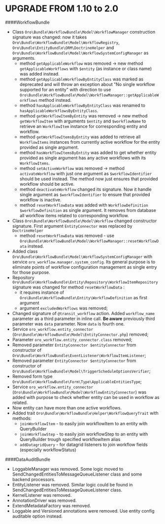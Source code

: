 UPGRADE FROM 1.10 to 2.0 
========================

####WorkflowBundle
- Class `Oro\Bundle\WorkflowBundle\Model\WorkflowManager` construction signature was changed: now it takes `Oro\Bundle\WorkflowBundle\Model\WorkflowRegistry`, `Oro\Bundle\EntityBundle\ORM\DoctrineHelper` and `Oro\Bundle\WorkflowBundle\Model\WorkflowSystemConfigManager` as arguments.
    - method `getApplicableWorkflow` was removed -> new method `getApplicableWorkflows` with `$entity` (as instance or class name) was added instead.
    - method `getApplicableWorkflowByEntityClass` was marked as deprecated and will throw an exception about "No single workflow supported for an entity" with direction to use `Oro\Bundle\WorkflowBundle\Model\WorkflowManager::getApplicableWorkflows` method instead.
    - method `hasApplicableWorkflowByEntityClass` was renamed to `hasApplicableWorkflowsByEntityClass`.
    - method `getWorkflowItemByEntity` was removed -> new method `getWorkflowItem` with arguments `$entity` and `$workflowName` to retrieve an `WorkflowItem` instance for corresponding entity and workflow.
    - method `getWorkflowItemsByEntity` was added to retrieve all `WorkflowItems` instances from currently active workflow for the entity provided as single argument.
    - method `hasWorkflowItemsByEntity` was added to get whether entity provided as single argument has any active workflows with its `WorkflowItems`.
    - method `setActiveWorkflow` was removed -> method `activateWorkflow` with just one argument as `$workflowIdentifier` should be used instead. The method now just ensures that provided workflow should be active.
    - method `deactivateWorkflow` changed its signature. Now it handle single argument as `$workflowIdentifier` to ensure that provided workflow is inactive.
    - method `resetWorkflowData` was added with `WorkflowDefinition $workflowDefinition` as single argument. It removes from database all workflow items related to corresponding workflow.
- Class `Oro\Bundle\WorkflowBundle\Model\Workflow` changed constructor signature. First argument `EntityConnector` was replaced by `DoctrineHelper`
    - method `resetWorkflowData` was removed - use `Oro\Bundle\WorkflowBundle\Model\WorkflowManager::resetWorkflowData` instead.
- Added class `Oro\Bundle\WorkflowBundle\Model\WorkflowSystemConfigManager` with service `oro_workflow.manager.system_config`. Its general purpose is to eliminate points of workflow configuration management as single entry for those purpose.
- Repository `Oro\Bundle\WorkflowBundle\Entity\Repository\WorkflowItemRepository` signature was changed for method `resetWorkflowData` :
    * it requires instance of `Oro\Bundle\WorkflowBundle\Entity\WorkflowDefinition` as first argument
    * argument `excludedWorkflows` was removed;
- Changed signature of `@transit_workflow` action. Added `workflow_name` parameter as a third parameter in inline call. **Be aware** previously third parameter was `data` parameter. Now `data` is fourth one.
- Service `oro_workflow.entity_connector` (`Oro\Bundle\WorkflowBundle\Model\EntityConnector.php`) removed;
- Parameter `oro_workflow.entity_connector.class` removed;
- Removed parameter `EntityConnector $entityConnector` from constructor of `Oro\Bundle\WorkflowBundle\EventListener\WorkflowItemListener`;
- Removed parameter `EntityConnector $entityConnector` from constructor of `Oro\Bundle\WorkflowBundle\Model\TriggerScheduleOptionsVerifier`;
- Removed form type `Oro\Bundle\WorkflowBundle\Form\Type\ApplicableEntitiesType`;
- Service `oro_workflow.entity_connector` (`Oro\Bundle\WorkflowBundle\Model\WorkflowEntityConnector`) was added with purpose to check whether entity can be used in workflow as related.
- Now entity can have more than one active workflows.
- Added trait `Oro\Bundle\WorkflowBundle\Helper\WorkflowQueryTrait` with methods:
    * `joinWorkflowItem` - to easily join workflowItem to an entity with QueryBuilder
    * `joinWorkflowStep` - to easily join workflowStep to an entity with QueryBuilder trough specified workflowItem alias
    * `addDatagridQuery` - for datagrid listeners to join workflow fields (especially workflowStatus)

####DataAuditBundle
- LoggableManager was removed. Some logic moved to SendChangedEntitiesToMessageQueueListener class and some backend processors.
- EntityListener was removed. Similar logic could be found in SendChangedEntitiesToMessageQueueListener class.
- KernelListener was removed.
- AnnotationDriver was removed.
- ExtendMetadataFactory was removed.
- Loggable and Versioned annotations were removed. Use entity config auditable option instead.

